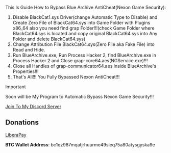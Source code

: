 This Is Guide How to Bypass Blue Archive AntiCheat(Nexon Game Security):

1. Disable BlackCat1.sys Driver(change Automatic Type to Disable) and Create Zero File of BlackCat64.sys into Game Folder with Plugins x86_64 also you need find grap Folder!!!(check Game Folder where BlackCat64.sys is located and copy original BlackCat64.sys into Any Folder and delete BlackCat64.sys)
2. Change Attribution File BlackCat64.sys(Zero File aka Fake File) into Read and Hide.
3. Run BlueArchive.exe, Run Process Hacker 2, find BlueArchive.exe in Process Hacker 2 and Close grap-core64.aes(NGService.exe)!!!
4. Close all Handles of grap-communicator64.aes inside BlueArchive's Properties!!!
5. That's All!!! You Fully Bypassed Nexon AntiCheat!!!

> [!IMPORTANT]
> Soon will be My Program to Automatic Bypass Nexon Game Security!!!

[Join To My Discord Server](https://discord.gg/rikkomatsumato)

## Donations

[LiberaPay](https://liberapay.com/RikkoMatsumatoOfficial/donate)

**BTC Wallet Address**: bc1qz987mqatjrhuurme49sleq75a80atysgyska9e
